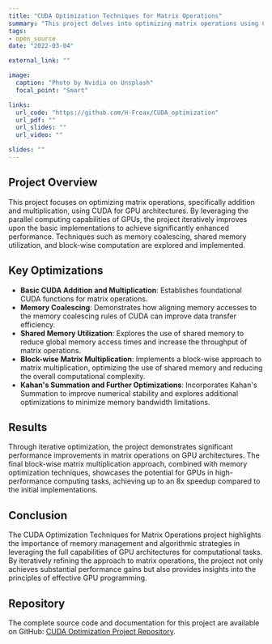 ```yaml
---
title: "CUDA Optimization Techniques for Matrix Operations"
summary: "This project delves into optimizing matrix operations using CUDA, demonstrating iterative improvements in addition and multiplication algorithms to enhance performance on GPU architectures."
tags:
- open_source
date: "2022-03-04"

external_link: ""

image:
  caption: "Photo by Nvidia on Unsplash"
  focal_point: "Smart"

links:
  url_code: "https://github.com/H-Freax/CUDA_optimization"
  url_pdf: ""
  url_slides: ""
  url_video: ""

slides: ""
---
```


## Project Overview

This project focuses on optimizing matrix operations, specifically addition and multiplication, using CUDA for GPU architectures. By leveraging the parallel computing capabilities of GPUs, the project iteratively improves upon the basic implementations to achieve significantly enhanced performance. Techniques such as memory coalescing, shared memory utilization, and block-wise computation are explored and implemented.

## Key Optimizations

- **Basic CUDA Addition and Multiplication**: Establishes foundational CUDA functions for matrix operations.
- **Memory Coalescing**: Demonstrates how aligning memory accesses to the memory coalescing rules of CUDA can improve data transfer efficiency.
- **Shared Memory Utilization**: Explores the use of shared memory to reduce global memory access times and increase the throughput of matrix operations.
- **Block-wise Matrix Multiplication**: Implements a block-wise approach to matrix multiplication, optimizing the use of shared memory and reducing the overall computational complexity.
- **Kahan's Summation and Further Optimizations**: Incorporates Kahan's Summation to improve numerical stability and explores additional optimizations to minimize memory bandwidth limitations.

## Results

Through iterative optimization, the project demonstrates significant performance improvements in matrix operations on GPU architectures. The final block-wise matrix multiplication approach, combined with memory optimization techniques, showcases the potential for GPUs in high-performance computing tasks, achieving up to an 8x speedup compared to the initial implementations.

## Conclusion

The CUDA Optimization Techniques for Matrix Operations project highlights the importance of memory management and algorithmic strategies in leveraging the full capabilities of GPU architectures for computational tasks. By iteratively refining the approach to matrix operations, the project not only achieves substantial performance gains but also provides insights into the principles of effective GPU programming.

## Repository

The complete source code and documentation for this project are available on GitHub: [CUDA Optimization Project Repository](https://github.com/H-Freax/CUDA_optimization).
